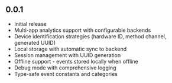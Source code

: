 ## 0.0.1

* Initial release
* Multi-app analytics support with configurable backends
* Device identification strategies (hardware ID, method channel, generated UUID)
* Local storage with automatic sync to backend
* Session management with UUID generation
* Offline support - events stored locally when offline
* Debug mode with comprehensive logging
* Type-safe event constants and categories
